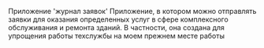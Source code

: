 Приложение 'журнал заявок'
Приложение, в котором можно отправлять заявки для оказания определенных услуг в сфере комплексного обслуживания и ремонта зданий. В частности, она создана для упрощения работы техслужбы на моем прежнем месте работы
